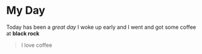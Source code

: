 # My Day
Today has been a *great day* I woke up early and I went and got some coffee at __black rock__ 
>I love coffee  
